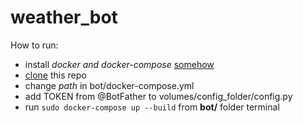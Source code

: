 # weather_bot

How to run:

- install *docker and docker-compose* [somehow](https://docs.docker.com/compose/install/)
- [clone](https://docs.github.com/en/desktop/contributing-and-collaborating-using-github-desktop/adding-and-cloning-repositories/cloning-a-repository-from-github-to-github-desktop) this repo 
- change *path* in bot/docker-compose.yml
- add TOKEN from @BotFather to volumes/config_folder/config.py
- run `sudo docker-compose up --build` from **bot/** folder terminal
